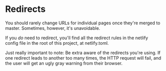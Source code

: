 # Redirects

You should rarely change URLs for individual pages once they're merged to master.
Sometimes, however, it's unavoidable.

If you _do_ need to redirect, you'll find all the redirect rules in the netlify config file
in the root of this project, at netlify.toml.

Just really important to note: Be extra aware of the redirects you're using.
If one redirect leads to another too many times, the HTTP request will fail,
and the user will get an ugly gray warning from their browser.